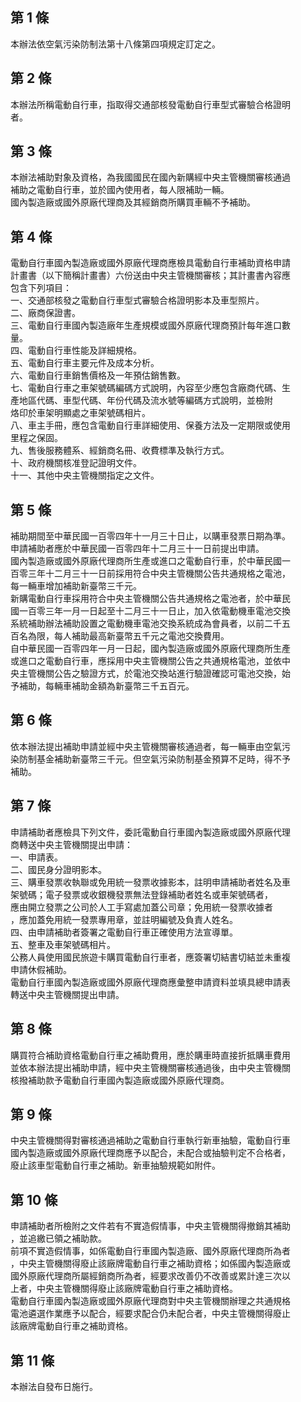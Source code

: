 第 1 條
-------
本辦法依空氣污染防制法第十八條第四項規定訂定之。

第 2 條
-------
本辦法所稱電動自行車，指取得交通部核發電動自行車型式審驗合格證明  
者。

第 3 條
-------
本辦法補助對象及資格，為我國國民在國內新購經中央主管機關審核通過  
補助之電動自行車，並於國內使用者，每人限補助一輛。  
國內製造廠或國外原廠代理商及其經銷商所購買車輛不予補助。

第 4 條
-------
電動自行車國內製造廠或國外原廠代理商應檢具電動自行車補助資格申請  
計畫書（以下簡稱計畫書）六份送由中央主管機關審核；其計畫書內容應  
包含下列項目：  
一、交通部核發之電動自行車型式審驗合格證明影本及車型照片。  
二、廠商保證書。  
三、電動自行車國內製造廠年生產規模或國外原廠代理商預計每年進口數  
    量。  
四、電動自行車性能及詳細規格。  
五、電動自行車主要元件及成本分析。  
六、電動自行車銷售價格及一年預估銷售數。  
七、電動自行車之車架號碼編碼方式說明，內容至少應包含廠商代碼、生  
    產地區代碼、車型代碼、年份代碼及流水號等編碼方式說明，並檢附  
    烙印於車架明顯處之車架號碼相片。  
八、車主手冊，應包含電動自行車詳細使用、保養方法及一定期限或使用  
    里程之保固。  
九、售後服務體系、經銷商名冊、收費標準及執行方式。  
十、政府機關核准登記證明文件。  
十一、其他中央主管機關指定之文件。

第 5 條
-------
補助期間至中華民國一百零四年十一月三十日止，以購車發票日期為準。  
申請補助者應於中華民國一百零四年十二月三十一日前提出申請。  
國內製造廠或國外原廠代理商所生產或進口之電動自行車，於中華民國一  
百零三年十二月三十一日前採用符合中央主管機關公告共通規格之電池，  
每一輛車增加補助新臺幣三千元。  
新購電動自行車採用符合中央主管機關公告共通規格之電池者，於中華民  
國一百零三年一月一日起至十二月三十一日止，加入依電動機車電池交換  
系統補助辦法補助設置之電動機車電池交換系統成為會員者，以前二千五  
百名為限，每人補助最高新臺幣五千元之電池交換費用。  
自中華民國一百零四年一月一日起，國內製造廠或國外原廠代理商所生產  
或進口之電動自行車，應採用中央主管機關公告之共通規格電池，並依中  
央主管機關公告之驗證方式，於電池交換站進行驗證確認可電池交換，始  
予補助，每輛車補助金額為新臺幣三千五百元。

第 6 條
-------
依本辦法提出補助申請並經中央主管機關審核通過者，每一輛車由空氣污  
染防制基金補助新臺幣三千元。但空氣污染防制基金預算不足時，得不予  
補助。

第 7 條
-------
申請補助者應檢具下列文件，委託電動自行車國內製造廠或國外原廠代理  
商轉送中央主管機關提出申請：  
一、申請表。  
二、國民身分證明影本。  
三、購車發票收執聯或免用統一發票收據影本，註明申請補助者姓名及車  
    架號碼；電子發票或收銀機發票無法登錄補助者姓名或車架號碼者，  
    應由開立發票之公司於人工手寫處加蓋公司章；免用統一發票收據者  
    ，應加蓋免用統一發票專用章，並註明編號及負責人姓名。  
四、由申請補助者簽署之電動自行車正確使用方法宣導單。  
五、整車及車架號碼相片。  
公務人員使用國民旅遊卡購買電動自行車者，應簽署切結書切結並未重複  
申請休假補助。  
電動自行車國內製造廠或國外原廠代理商應彙整申請資料並填具總申請表  
轉送中央主管機關提出申請。

第 8 條
-------
購買符合補助資格電動自行車之補助費用，應於購車時直接折抵購車費用  
並依本辦法提出補助申請，經中央主管機關審核通過後，由中央主管機關  
核撥補助款予電動自行車國內製造廠或國外原廠代理商。

第 9 條
-------
中央主管機關得對審核通過補助之電動自行車執行新車抽驗，電動自行車  
國內製造廠或國外原廠代理商應予以配合，未配合或抽驗判定不合格者，  
廢止該車型電動自行車之補助。新車抽驗規範如附件。

第 10 條
--------
申請補助者所檢附之文件若有不實造假情事，中央主管機關得撤銷其補助  
，並追繳已領之補助款。  
前項不實造假情事，如係電動自行車國內製造廠、國外原廠代理商所為者  
，中央主管機關得廢止該廠牌電動自行車之補助資格；如係國內製造廠或  
國外原廠代理商所屬經銷商所為者，經要求改善仍不改善或累計達三次以  
上者，中央主管機關得廢止該廠牌電動自行車之補助資格。  
電動自行車國內製造廠或國外原廠代理商對中央主管機關辦理之共通規格  
電池遴選作業應予以配合，經要求配合仍未配合者，中央主管機關得廢止  
該廠牌電動自行車之補助資格。

第 11 條
--------
本辦法自發布日施行。

